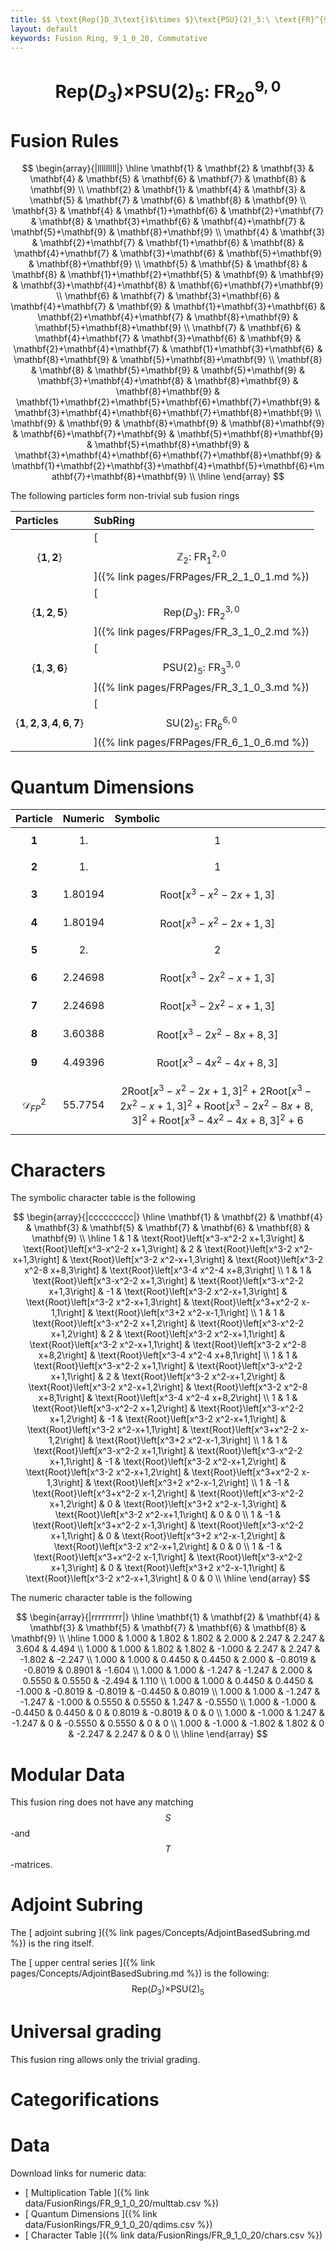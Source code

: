 ```yaml
---
title: $$ \text{Rep(}D_3\text{)$\times $}\text{PSU}(2)_5:\ \text{FR}^{9,0}_{20} $$
layout: default
keywords: Fusion Ring, 9_1_0_20, Commutative
---
```

# $$ \text{Rep(}D_3\text{)$\times $}\text{PSU}(2)_5:\ \text{FR}^{9,0}_{20} $$


# Fusion Rules

$$
\begin{array}{|lllllllll|}
\hline
 \mathbf{1} & \mathbf{2} & \mathbf{3} & \mathbf{4} & \mathbf{5} & \mathbf{6} & \mathbf{7} & \mathbf{8} & \mathbf{9} \\
 \mathbf{2} & \mathbf{1} & \mathbf{4} & \mathbf{3} & \mathbf{5} & \mathbf{7} & \mathbf{6} & \mathbf{8} & \mathbf{9} \\
 \mathbf{3} & \mathbf{4} & \mathbf{1}+\mathbf{6} & \mathbf{2}+\mathbf{7} & \mathbf{8} & \mathbf{3}+\mathbf{6} & \mathbf{4}+\mathbf{7} & \mathbf{5}+\mathbf{9} & \mathbf{8}+\mathbf{9} \\
 \mathbf{4} & \mathbf{3} & \mathbf{2}+\mathbf{7} & \mathbf{1}+\mathbf{6} & \mathbf{8} & \mathbf{4}+\mathbf{7} & \mathbf{3}+\mathbf{6} & \mathbf{5}+\mathbf{9} & \mathbf{8}+\mathbf{9} \\
 \mathbf{5} & \mathbf{5} & \mathbf{8} & \mathbf{8} & \mathbf{1}+\mathbf{2}+\mathbf{5} & \mathbf{9} & \mathbf{9} & \mathbf{3}+\mathbf{4}+\mathbf{8} & \mathbf{6}+\mathbf{7}+\mathbf{9} \\
 \mathbf{6} & \mathbf{7} & \mathbf{3}+\mathbf{6} & \mathbf{4}+\mathbf{7} & \mathbf{9} & \mathbf{1}+\mathbf{3}+\mathbf{6} & \mathbf{2}+\mathbf{4}+\mathbf{7} & \mathbf{8}+\mathbf{9} & \mathbf{5}+\mathbf{8}+\mathbf{9} \\
 \mathbf{7} & \mathbf{6} & \mathbf{4}+\mathbf{7} & \mathbf{3}+\mathbf{6} & \mathbf{9} & \mathbf{2}+\mathbf{4}+\mathbf{7} & \mathbf{1}+\mathbf{3}+\mathbf{6} & \mathbf{8}+\mathbf{9} & \mathbf{5}+\mathbf{8}+\mathbf{9} \\
 \mathbf{8} & \mathbf{8} & \mathbf{5}+\mathbf{9} & \mathbf{5}+\mathbf{9} & \mathbf{3}+\mathbf{4}+\mathbf{8} & \mathbf{8}+\mathbf{9} & \mathbf{8}+\mathbf{9} & \mathbf{1}+\mathbf{2}+\mathbf{5}+\mathbf{6}+\mathbf{7}+\mathbf{9} & \mathbf{3}+\mathbf{4}+\mathbf{6}+\mathbf{7}+\mathbf{8}+\mathbf{9} \\
 \mathbf{9} & \mathbf{9} & \mathbf{8}+\mathbf{9} & \mathbf{8}+\mathbf{9} & \mathbf{6}+\mathbf{7}+\mathbf{9} & \mathbf{5}+\mathbf{8}+\mathbf{9} & \mathbf{5}+\mathbf{8}+\mathbf{9} & \mathbf{3}+\mathbf{4}+\mathbf{6}+\mathbf{7}+\mathbf{8}+\mathbf{9} & \mathbf{1}+\mathbf{2}+\mathbf{3}+\mathbf{4}+\mathbf{5}+\mathbf{6}+\mathbf{7}+\mathbf{8}+\mathbf{9} \\
\hline
\end{array}
$$


The following particles form non-trivial sub fusion rings

| Particles | SubRing |
| :------ | :------ |
| $$ \{\mathbf{1},\mathbf{2}\} $$ | [ $$ \mathbb{Z}_2:\ \text{FR}^{2,0}_{1} $$ ]({% link pages/FRPages/FR_2_1_0_1.md %}) |
| $$ \{\mathbf{1},\mathbf{2},\mathbf{5}\} $$ | [ $$ \left.\text{Rep(}D_3\right):\ \text{FR}^{3,0}_{2} $$ ]({% link pages/FRPages/FR_3_1_0_2.md %}) |
| $$ \{\mathbf{1},\mathbf{3},\mathbf{6}\} $$ | [ $$ \text{PSU}(2)_5:\ \text{FR}^{3,0}_{3} $$ ]({% link pages/FRPages/FR_3_1_0_3.md %}) |
| $$ \{\mathbf{1},\mathbf{2},\mathbf{3},\mathbf{4},\mathbf{6},\mathbf{7}\} $$ | [ $$ \text{SU(2})_5:\ \text{FR}^{6,0}_{6} $$ ]({% link pages/FRPages/FR_6_1_0_6.md %}) |

# Quantum Dimensions

| Particle | Numeric | Symbolic |
| :------ | :------ | :------ |
| $$ \mathbf{1} $$ | $$ 1. $$ | $$ 1 $$ |
| $$ \mathbf{2} $$ | $$ 1. $$ | $$ 1 $$ |
| $$ \mathbf{3} $$ | $$ 1.80194 $$ | $$ \text{Root}\left[x^3-x^2-2 x+1,3\right] $$ |
| $$ \mathbf{4} $$ | $$ 1.80194 $$ | $$ \text{Root}\left[x^3-x^2-2 x+1,3\right] $$ |
| $$ \mathbf{5} $$ | $$ 2. $$ | $$ 2 $$ |
| $$ \mathbf{6} $$ | $$ 2.24698 $$ | $$ \text{Root}\left[x^3-2 x^2-x+1,3\right] $$ |
| $$ \mathbf{7} $$ | $$ 2.24698 $$ | $$ \text{Root}\left[x^3-2 x^2-x+1,3\right] $$ |
| $$ \mathbf{8} $$ | $$ 3.60388 $$ | $$ \text{Root}\left[x^3-2 x^2-8 x+8,3\right] $$ |
| $$ \mathbf{9} $$ | $$ 4.49396 $$ | $$ \text{Root}\left[x^3-4 x^2-4 x+8,3\right] $$ |
| $$ \mathcal{D}_{FP}^2 $$ | $$ 55.7754 $$ | $$ 2 \text{Root}\left[x^3-x^2-2 x+1,3\right]^2+2 \text{Root}\left[x^3-2 x^2-x+1,3\right]^2+\text{Root}\left[x^3-2 x^2-8 x+8,3\right]^2+\text{Root}\left[x^3-4 x^2-4 x+8,3\right]^2+6 $$ |

# Characters

The symbolic character table is the following

$$
\begin{array}{|ccccccccc|}
\hline
 \mathbf{1} & \mathbf{2} & \mathbf{4} & \mathbf{3} & \mathbf{5} & \mathbf{7} & \mathbf{6} & \mathbf{8} & \mathbf{9} \\
\hline
 1 & 1 & \text{Root}\left[x^3-x^2-2 x+1,3\right] & \text{Root}\left[x^3-x^2-2 x+1,3\right] & 2 & \text{Root}\left[x^3-2 x^2-x+1,3\right] & \text{Root}\left[x^3-2 x^2-x+1,3\right] & \text{Root}\left[x^3-2 x^2-8 x+8,3\right] & \text{Root}\left[x^3-4 x^2-4 x+8,3\right] \\
 1 & 1 & \text{Root}\left[x^3-x^2-2 x+1,3\right] & \text{Root}\left[x^3-x^2-2 x+1,3\right] & -1 & \text{Root}\left[x^3-2 x^2-x+1,3\right] & \text{Root}\left[x^3-2 x^2-x+1,3\right] & \text{Root}\left[x^3+x^2-2 x-1,1\right] & \text{Root}\left[x^3+2 x^2-x-1,1\right] \\
 1 & 1 & \text{Root}\left[x^3-x^2-2 x+1,2\right] & \text{Root}\left[x^3-x^2-2 x+1,2\right] & 2 & \text{Root}\left[x^3-2 x^2-x+1,1\right] & \text{Root}\left[x^3-2 x^2-x+1,1\right] & \text{Root}\left[x^3-2 x^2-8 x+8,2\right] & \text{Root}\left[x^3-4 x^2-4 x+8,1\right] \\
 1 & 1 & \text{Root}\left[x^3-x^2-2 x+1,1\right] & \text{Root}\left[x^3-x^2-2 x+1,1\right] & 2 & \text{Root}\left[x^3-2 x^2-x+1,2\right] & \text{Root}\left[x^3-2 x^2-x+1,2\right] & \text{Root}\left[x^3-2 x^2-8 x+8,1\right] & \text{Root}\left[x^3-4 x^2-4 x+8,2\right] \\
 1 & 1 & \text{Root}\left[x^3-x^2-2 x+1,2\right] & \text{Root}\left[x^3-x^2-2 x+1,2\right] & -1 & \text{Root}\left[x^3-2 x^2-x+1,1\right] & \text{Root}\left[x^3-2 x^2-x+1,1\right] & \text{Root}\left[x^3+x^2-2 x-1,2\right] & \text{Root}\left[x^3+2 x^2-x-1,3\right] \\
 1 & 1 & \text{Root}\left[x^3-x^2-2 x+1,1\right] & \text{Root}\left[x^3-x^2-2 x+1,1\right] & -1 & \text{Root}\left[x^3-2 x^2-x+1,2\right] & \text{Root}\left[x^3-2 x^2-x+1,2\right] & \text{Root}\left[x^3+x^2-2 x-1,3\right] & \text{Root}\left[x^3+2 x^2-x-1,2\right] \\
 1 & -1 & \text{Root}\left[x^3+x^2-2 x-1,2\right] & \text{Root}\left[x^3-x^2-2 x+1,2\right] & 0 & \text{Root}\left[x^3+2 x^2-x-1,3\right] & \text{Root}\left[x^3-2 x^2-x+1,1\right] & 0 & 0 \\
 1 & -1 & \text{Root}\left[x^3+x^2-2 x-1,3\right] & \text{Root}\left[x^3-x^2-2 x+1,1\right] & 0 & \text{Root}\left[x^3+2 x^2-x-1,2\right] & \text{Root}\left[x^3-2 x^2-x+1,2\right] & 0 & 0 \\
 1 & -1 & \text{Root}\left[x^3+x^2-2 x-1,1\right] & \text{Root}\left[x^3-x^2-2 x+1,3\right] & 0 & \text{Root}\left[x^3+2 x^2-x-1,1\right] & \text{Root}\left[x^3-2 x^2-x+1,3\right] & 0 & 0 \\
\hline
\end{array}
$$

The numeric character table is the following

$$
\begin{array}{|rrrrrrrrr|}
\hline
 \mathbf{1} & \mathbf{2} & \mathbf{4} & \mathbf{3} & \mathbf{5} & \mathbf{7} & \mathbf{6} & \mathbf{8} & \mathbf{9} \\
\hline
 1.000 & 1.000 & 1.802 & 1.802 & 2.000 & 2.247 & 2.247 & 3.604 & 4.494 \\
 1.000 & 1.000 & 1.802 & 1.802 & -1.000 & 2.247 & 2.247 & -1.802 & -2.247 \\
 1.000 & 1.000 & 0.4450 & 0.4450 & 2.000 & -0.8019 & -0.8019 & 0.8901 & -1.604 \\
 1.000 & 1.000 & -1.247 & -1.247 & 2.000 & 0.5550 & 0.5550 & -2.494 & 1.110 \\
 1.000 & 1.000 & 0.4450 & 0.4450 & -1.000 & -0.8019 & -0.8019 & -0.4450 & 0.8019 \\
 1.000 & 1.000 & -1.247 & -1.247 & -1.000 & 0.5550 & 0.5550 & 1.247 & -0.5550 \\
 1.000 & -1.000 & -0.4450 & 0.4450 & 0 & 0.8019 & -0.8019 & 0 & 0 \\
 1.000 & -1.000 & 1.247 & -1.247 & 0 & -0.5550 & 0.5550 & 0 & 0 \\
 1.000 & -1.000 & -1.802 & 1.802 & 0 & -2.247 & 2.247 & 0 & 0 \\
\hline
\end{array}
$$

# Modular Data

This fusion ring does not have any matching $$ S $$-and $$ T $$-matrices.

# Adjoint Subring

The [ adjoint subring ]({% link pages/Concepts/AdjointBasedSubring.md %}) is the ring itself.

The [ upper central series ]({% link pages/Concepts/AdjointBasedSubring.md %}) is the following:
$$ \text{Rep(}D_3\text{)$\times $}\text{PSU}(2)_5 $$

# Universal grading

This fusion ring allows only the trivial grading.

# Categorifications



# Data

Download links for numeric data:

* [ Multiplication Table ]({% link data/FusionRings/FR_9_1_0_20/multtab.csv %})
* [ Quantum Dimensions ]({% link data/FusionRings/FR_9_1_0_20/qdims.csv %})
* [ Character Table ]({% link data/FusionRings/FR_9_1_0_20/chars.csv %})